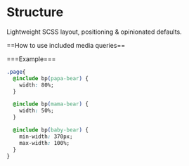 Structure
=========

Lightweight SCSS layout, positioning &amp; opinionated defaults.



==How to use included media queries==

===Example===
```css
.page{
  @include bp(papa-bear) {
    width: 80%;
  }

  @include bp(mama-bear) {
    width: 50%;
  }

  @include bp(baby-bear) {
    min-width: 370px;
    max-width: 100%;
  }
}
```